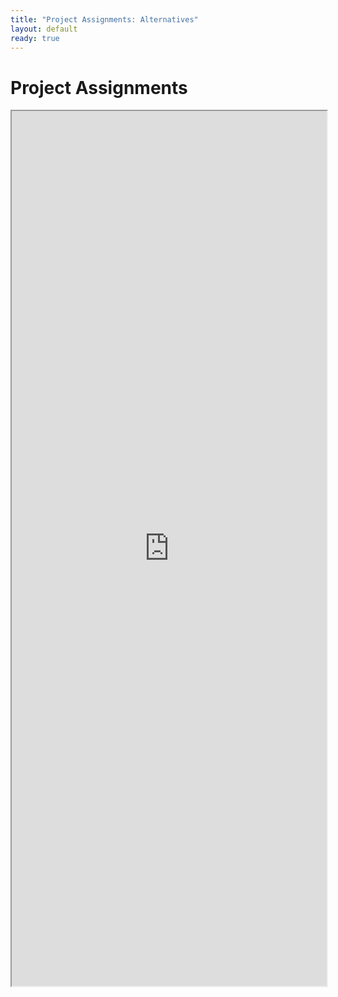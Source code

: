 ```yaml
---
title: "Project Assignments: Alternatives"
layout: default
ready: true
---
```


# Project Assignments

<iframe  style="width:100%; height:1400px;  overflow: scroll;" src="https://docs.google.com/spreadsheets/d/1t18Q8B64xtV7cCrE0YnHsBgwgj9Zxldw-I_FX-YJ15U/pubhtml?gid=308846433&amp;single=true&amp;widget=true&amp;headers=false">
</iframe>


<div style="display:none;">
https://ucsb-cs56-f16.github.io/info/projects_alt/
</div>
